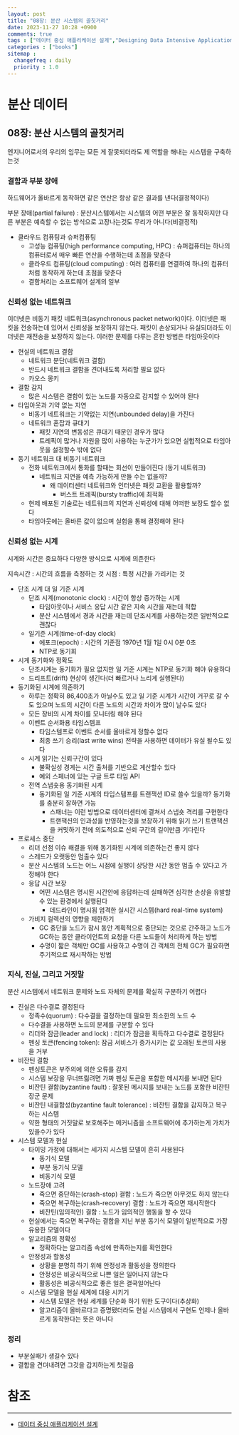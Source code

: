 ```yaml
---
layout: post
title: "08장: 분산 시스템의 골칫거리"
date: 2023-11-27 10:28 +0900
comments: true
tags : ["데이터 중심 애플리케이션 설계","Designing Data Intensive Applications"]
categories : ["books"]
sitemap :
  changefreq : daily
  priority : 1.0
---
```


# 분산 데이터
## 08장: 분산 시스템의 골칫거리
엔지니어로서의 우리의 임무는 모든 게 잘못되더라도 제 역할을 해내는 시스템을 구축하는것

### 결함과 부분 장애

하드웨어가 올바르게 동작하면 같은 연산은 항상 같은 결과를 낸다(결정적이다)

부분 장애(partial failure) : 분산시스템에서는 시스템의 어떤 부분은 잘 동작하지만 다른 부분은 예측할 수 없는 방식으로 고장나는것도 무리가 아니다(비결정적)

* 클라우드 컴퓨팅과 슈퍼컴퓨팅
  * 고성능 컴퓨팅(high performance computing, HPC) : 슈퍼컴퓨터는 하나의 컴퓨터로서 매우 빠른 연산을 수행하는데 초점을 맞춘다
  * 클라우드 컴퓨팅(cloud computing) : 여러 컴퓨터를 연결하여 하나의 컴퓨터처럼 동작하게 하는데 초점을 맞춘다
  * 결함처리는 소프트웨어 설계의 일부

### 신뢰성 없는 네트워크

이더넷은 비동기 패킷 네트워크(asynchronous packet network)이다. 
이더넷은 패킷을 전송하는데 있어서 신뢰성을 보장하지 않는다.
패킷이 손상되거나 유실되더라도 이더넷은 재전송을 보장하지 않는다. 
이러한 문제를 다루는 흔한 방법은 타임아웃이다

* 현실의 네트워크 결함
  * 네트워크 분단(네트워크 결함)
  * 반드시 네트워크 결함을 견뎌내도록 처리할 필요 없다
  * 카오스 몽키
* 결함 감지
  * 많은 시스템은 결함이 있는 노드를 자동으로 감지할 수 있어야 된다
* 타임아웃과 기약 없는 지연
  * 비동기 네트워크는 기약없는 지연(unbounded delay)을 가진다
  * 네트워크 혼잡과 큐대기
    * 패킷 지연의 변동성은 큐대기 때문인 경우가 많다
    * 트레픽이 많거나 자원을 많이 사용하는 누군가가 있으면 실험적으로 타임아웃을 설정할수 밖에 없다
* 동기 네트워크 대 비동기 네트워크
  * 전화 네트워크에서 통화를 할때는 회선이 만들어진다 (동기 네트워크)
    * 네트워크 지연을 예측 가능하게 만들 수는 없을까?
      * 왜 데이터센터 네트워크와 인터넷은 패킷 교환을 활용할까?
        * 버스트 트레픽(bursty traffic)에 최적화
  * 현제 배포된 기술로는 네트워크의 지연과 신뢰성에 대해 어떠한 보장도 할수 없다
  * 타임아웃에는 올바른 값이 없으며 실험을 통해 결정해야 된다

### 신뢰성 없는 시계

시계와 시간은 중요하다 다양한 방식으로 시계에 의존한다

지속시간 : 시간의 흐름을 측정하는 것
시점 : 특정 시간을 가리키는 것

* 단조 시계 대 일 기준 시계
  * 단조 시계(monotonic clock) : 시간이 항상 증가하는 시계
    * 타임아웃이나 서비스 응답 시간 같은 지속 시간을 재는데 적합
    * 분산 시스템에서 경과 시간을 재는데 단조시계를 사용하는것은 일반적으로 괜찮다
  * 일기준 시계(time-of-day clock)
    * 에포크(epoch) : 시간의 기준점 1970년 1월 1일 0시 0분 0초
    * NTP로 동기회
* 시계 동기화와 정확도
  * 단조시계는 동기화가 필요 없지만 일 기준 시계는 NTP로 동기화 해야 유용하다
  * 드리프트(drift) 현상이 생긴다(더 빠르거나 느리게 실행된다)
* 동기화된 시계에 의존하기
  * 하루는 정확히 86,400초가 아닐수도 있고 일 기준 시계가 시간이 거꾸로 갈 수도 있으며 노드의 시간이 다른 노드의 시간과 차이가 많이 날수도 있다
  * 모든 장비의 시계 차이를 모니터링 해야 된다
  * 이벤트 순서화용 타임스템프
    * 타임스템프로 이벤트 순서를 올바르게 정할수 없다
    * 최종 쓰기 승리(last write wins) 전략을 사용하면 데이터가 유실 될수도 있다
  * 시계 읽기는 신뢰구간이 있다
    * 불확실성 경계는 시간 출처를 기반으로 계산할수 있다
    * 예외 스페너에 있는 구글 트루 타임 API
  * 전역 스냅숏용 동기화된 시계
    * 동기화된 일 기준 시계의 타입스템프를 트랜잭션 ID로 쓸수 있을까? 동기화를 충분히 잘하면 가능
      * 스패너는 이런 방법으로 데이터센터에 결쳐서 스냅숏 격리를 구현한다
      * 트랜잭션의 인과성을 반영하는것을 보장하기 위해 읽기 쓰기 트랜잭션을 커밋하기 전에 의도적으로 신뢰 구간의 길이만큼 기다린다
* 프로세스 중단
  * 리더 선점 이슈 해결을 위해 동기화된 시계에 의존하는건 좋지 않다
  * 스레드가 오랫동안 멈출수 있다
  * 분산 시스템의 노드는 어느 시점에 실행이 상당한 시간 동안 멈출 수 있다고 가정해야 한다
  * 응답 시간 보장
    * 어떤 시스템은 명시된 시간안에 응답하는데 실패하면 심각한 손상을 유발할 수 있는 환경에서 실행된다
      * 데드라인이 명시됨 엄격한 실시간 시스템(hard real-time system)
  * 가비지 컬렉션의 영향을 제한하기
    * GC 중단을 노드가 잠시 동안 계획적으로 중단되는 것으로 간주하고 노드가 GC하는 동안 클라이언트의 요청을 다른 노드들이 처리하게 하는 방법
    * 수명이 짧은 객체만 GC를 사용하고 수명이 긴 객체의 전체 GC가 필요하면 주기적으로 재시작하는 방법

### 지식, 진실, 그리고 거짓말

분산 시스템에서 네트워크 문제와 노드 자체의 문제를 확실히 구분하기 어렵다

* 진실은 다수결로 결정된다
  * 정족수(quorum) : 다수결을 결정하는데 필요한 최소한의 노드 수 
  * 다수결을 사용하면 노드의 문제를 구분할 수 있다
  * 리더와 잠금(leader and lock) : 리더가 잠금을 획득하고 다수결로 결정된다
  * 펜싱 토큰(fencing token): 잠금 서비스가 증가시키는 값 오래된 토큰의 사용을 거부
* 비잔틴 결함
  * 펜싱토큰은 부주의에 의한 오류를 감지
  * 시스템 보장을 무너뜨릶려면 가짜 펜싱 토큰을 포함한 메시지를 보내면 된다
  * 비잔틴 결함(byzantine fault) : 잘못된 메시지를 보내는 노드를 포함한 비잔틴 장군 문제
  * 비잔틴 내결함성(byzantine fault tolerance) : 비잔틴 결함을 감지하고 복구하는 시스템
  * 약한 형태의 거짓말로 보호해주는 메커니즘을 소프트웨어에 추가하는게 가치가 있을수가 있다
* 시스템 모델과 현실
  * 타이밍 가정에 대해서는 세가지 시스템 모델이 흔히 사용된다
    * 동기식 모델
    * 부분 동기식 모델
    * 비동기식 모델
  * 노드장애 고려
    * 죽으면 중단하는(crash-stop) 결함 : 노드가 죽으면 아무것도 하지 않는다
    * 죽으면 복구하는(crash-recovery) 결함 : 노드가 죽으면 재시작한다
    * 비잔틴(임의적인) 결함 : 노드가 임의적인 행동을 할 수 있다
  * 현실에서는 죽으면 복구하는 결함을 지닌 부분 동기식 모델이 일반적으로 가장 유용한 모델이다
  * 알고리즘의 정확성
    * 정확하다는 알고리즘 속성에 만족하는지를 확인한다
  * 안정성과 할동성
    * 상황을 분명히 하기 위해 안정성과 활동성을 정의한다
    * 안정성은 비공식적으로 나쁜 일은 일어나지 않는다
    * 활동성은 비공식적으로 좋은 일은 결국일어난다
  * 시스템 모델을 현실 세계에 대응 시키기
    * 시스템 모델은 현실 세계를 단순화 하기 위한 도구이다(추상화)
    * 알고리즘이 올바르다고 증명됐더라도 현실 시스템에서 구현도 언제나 올바르게 동작한다는 뜻은 아니다

### 정리

* 부분실패가 생길수 있다
* 결함을 견뎌내려면 그것을 감지하는게 첫걸음

# 참조
-----

* [데이터 중심 애플리케이션 설계](https://wikibook.co.kr/data-intensive-applications-ebook/)
